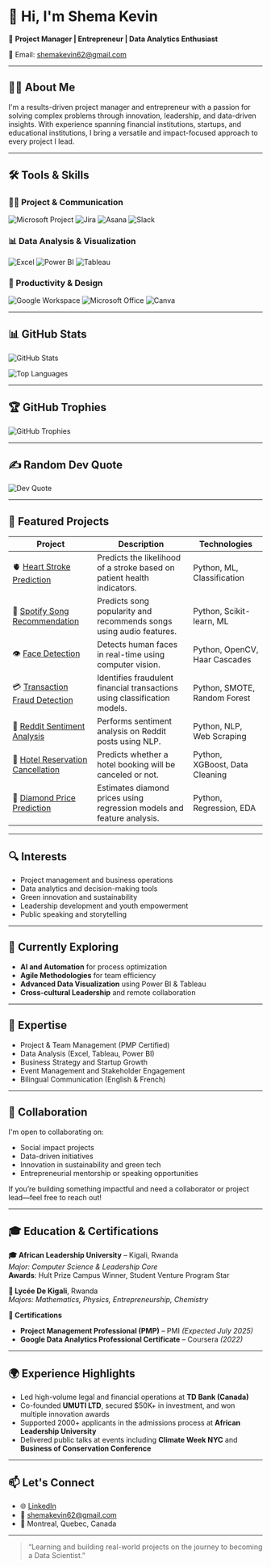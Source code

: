 # 👋 Hi, I'm Shema Kevin

🎯 **Project Manager | Entrepreneur | Data Analytics Enthusiast**

📧 Email: [shemakevin62@gmail.com  ](mailto:shemakevin62@gmail.com)

---

## 🧑‍💼 About Me

I'm a results-driven project manager and entrepreneur with a passion for solving complex problems through innovation, leadership, and data-driven insights. With experience spanning financial institutions, startups, and educational institutions, I bring a versatile and impact-focused approach to every project I lead.

---

## 🛠 Tools & Skills

### 👨‍💻 Project & Communication  
![Microsoft Project](https://img.shields.io/badge/Microsoft_Project-0078D7?style=for-the-badge&logo=microsoft&logoColor=white)
![Jira](https://img.shields.io/badge/Jira-0052CC?style=for-the-badge&logo=jira&logoColor=white)
![Asana](https://img.shields.io/badge/Asana-F06A6A?style=for-the-badge&logo=asana&logoColor=white)
![Slack](https://img.shields.io/badge/Slack-4A154B?style=for-the-badge&logo=slack&logoColor=white)

### 📊 Data Analysis & Visualization  
![Excel](https://img.shields.io/badge/Microsoft_Excel-217346?style=for-the-badge&logo=microsoft-excel&logoColor=white)
![Power BI](https://img.shields.io/badge/Power_BI-F2C811?style=for-the-badge&logo=power-bi&logoColor=black)
![Tableau](https://img.shields.io/badge/Tableau-E97627?style=for-the-badge&logo=tableau&logoColor=white)

### 🧰 Productivity & Design  
![Google Workspace](https://img.shields.io/badge/Google_Workspace-4285F4?style=for-the-badge&logo=google&logoColor=white)
![Microsoft Office](https://img.shields.io/badge/Microsoft_Office-D83B01?style=for-the-badge&logo=microsoft-office&logoColor=white)
![Canva](https://img.shields.io/badge/Canva-00C4CC?style=for-the-badge&logo=canva&logoColor=white)

---

## 📊 GitHub Stats

![GitHub Stats](https://github-readme-stats.vercel.app/api?username=ShemaKevin62&theme=nightowl&show_icons=true&hide_border=false&count_private=true)

![Top Languages](https://github-readme-stats.vercel.app/api/top-langs/?username=ShemaKevin62&theme=nightowl&show_icons=true&hide_border=false&layout=compact)

---

## 🏆 GitHub Trophies

![GitHub Trophies](https://github-profile-trophy.vercel.app/?username=ShemaKevin62&theme=radical&no-frame=false&no-bg=false&margin-w=4)

---

## ✍️ Random Dev Quote

![Dev Quote](https://quotes-github-readme.vercel.app/api?type=horizontal&theme=radical)

---

## 📌 Featured Projects

| Project | Description | Technologies |
|--------|-------------|--------------|
| 🫀 [Heart Stroke Prediction](https://github.com/ShemaKevin62/Heart-Stroke-Prediction) | Predicts the likelihood of a stroke based on patient health indicators. | Python, ML, Classification |
| 🎵 [Spotify Song Recommendation](https://github.com/ShemaKevin62/Spotify-Song-Prediction-and-Recommendation-System) | Predicts song popularity and recommends songs using audio features. | Python, Scikit-learn, ML |
| 👁️ [Face Detection](https://github.com/ShemaKevin62/Face-Detection) | Detects human faces in real-time using computer vision. | Python, OpenCV, Haar Cascades |
| 💳 [Transaction Fraud Detection](https://github.com/ShemaKevin62/Transaction-Fraud-Detection) | Identifies fraudulent financial transactions using classification models. | Python, SMOTE, Random Forest |
| 💬 [Reddit Sentiment Analysis](https://github.com/ShemaKevin62/Reddit-Sentiment-Analysis) | Performs sentiment analysis on Reddit posts using NLP. | Python, NLP, Web Scraping |
| 🏨 [Hotel Reservation Cancellation](https://github.com/ShemaKevin62/Hotel-Reservations-Cancellation-Prediction) | Predicts whether a hotel booking will be canceled or not. | Python, XGBoost, Data Cleaning |
| 💎 [Diamond Price Prediction](https://github.com/ShemaKevin62/Diamond-Price-Prediction) | Estimates diamond prices using regression models and feature analysis. | Python, Regression, EDA |

---

## 🔍 Interests

- Project management and business operations  
- Data analytics and decision-making tools  
- Green innovation and sustainability  
- Leadership development and youth empowerment  
- Public speaking and storytelling

---

## 🚀 Currently Exploring

- **AI and Automation** for process optimization  
- **Agile Methodologies** for team efficiency  
- **Advanced Data Visualization** using Power BI & Tableau  
- **Cross-cultural Leadership** and remote collaboration  

---

## 💼 Expertise

- Project & Team Management (PMP Certified)  
- Data Analysis (Excel, Tableau, Power BI)  
- Business Strategy and Startup Growth  
- Event Management and Stakeholder Engagement  
- Bilingual Communication (English & French)  

---

## 🤝 Collaboration

I'm open to collaborating on:

- Social impact projects  
- Data-driven initiatives  
- Innovation in sustainability and green tech  
- Entrepreneurial mentorship or speaking opportunities  

If you’re building something impactful and need a collaborator or project lead—feel free to reach out!

---

## 🎓 Education & Certifications

**🎓 African Leadership University** – Kigali, Rwanda  
*Major: Computer Science & Leadership Core*  
**Awards**: Hult Prize Campus Winner, Student Venture Program Star  

**🏫 Lycée De Kigali**, Rwanda  
*Majors: Mathematics, Physics, Entrepreneurship, Chemistry*

**📜 Certifications**  
- **Project Management Professional (PMP)** – PMI *(Expected July 2025)*  
- **Google Data Analytics Professional Certificate** – Coursera *(2022)*  

---

## 🌍 Experience Highlights

- Led high-volume legal and financial operations at **TD Bank (Canada)**  
- Co-founded **UMUTI LTD**, secured $50K+ in investment, and won multiple innovation awards  
- Supported 2000+ applicants in the admissions process at **African Leadership University**  
- Delivered public talks at events including **Climate Week NYC** and **Business of Conservation Conference**

---

## 📫 Let's Connect

- 🌐 [LinkedIn](https://linkedin.com/in/shema-kevin)  
- 📧 shemakevin62@gmail.com  
- 📍 Montreal, Quebec, Canada  

---

> “Learning and building real-world projects on the journey to becoming a Data Scientist.”
